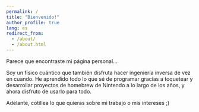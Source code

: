 ```yaml
---
permalink: /
title: "Bienvenido!"
author_profile: true
lang: es
redirect_from: 
  - /about/
  - /about.html
---
```


Parece que encontraste mi página personal...

Soy un físico cuántico que también disfruta hacer ingeniería inversa de vez en cuando. He aprendido todo lo que sé de programar gracias a toquetear y desarrollar proyectos de homebrew de Nintendo a lo largo de los años, y ahora disfruto de usarlo para todo.

Adelante, cotillea lo que quieras sobre mi trabajo o mis intereses ;)
